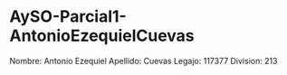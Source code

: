 # AySO-Parcial1-AntonioEzequielCuevas
Nombre: Antonio Ezequiel
Apellido: Cuevas
Legajo: 117377
Division: 213

